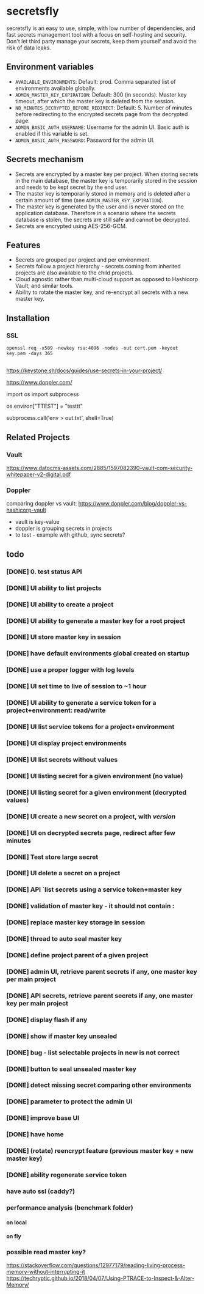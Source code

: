 
# secretsfly

secretsfly is an easy to use, simple, with low number of dependencies, and fast secrets management tool with a focus on self-hosting and security.
Don't let third party manage your secrets, keep them yourself and avoid the risk of data leaks.

## Environment variables

- `AVAILABLE_ENVIRONMENTS`: Default: prod. Comma separated list of environments available globally.
- `ADMIN_MASTER_KEY_EXPIRATION`: Default: 300 (in seconds). Master key timeout, after which the master key is deleted from the session.
- `NB_MINUTES_DECRYPTED_BEFORE_REDIRECT`: Default: 5. Number of minutes before redirecting to the encrypted secrets page from the decrypted page.
- `ADMIN_BASIC_AUTH_USERNAME`: Username for the admin UI. Basic auth is enabled if this variable is set.
- `ADMIN_BASIC_AUTH_PASSWORD`: Password for the admin UI.

## Secrets mechanism

- Secrets are encrypted by a master key per project. When storing secrets in the main database, the master key is temporarily stored in the session and needs to be kept secret by the end user.
- The master key is temporarily stored in memory and is deleted after a certain amount of time (see `ADMIN_MASTER_KEY_EXPIRATION`).
- The master key is generated by the user and is never stored on the application database. Therefore in a scenario where the secrets database is stolen, the secrets are still safe and cannot be decrypted.
- Secrets are encrypted using AES-256-GCM.

## Features

- Secrets are grouped per project and per environment.
- Secrets follow a project hierarchy - secrets coming from inherited projects are also available to the child projects.
- Cloud agnostic rather than multi-cloud support as opposed to Hashicorp Vault, and similar tools.
- Ability to rotate the master key, and re-encrypt all secrets with a new master key.

## Installation

### SSL

```
openssl req -x509 -newkey rsa:4096 -nodes -out cert.pem -keyout key.pem -days 365
```

##

https://keystone.sh/docs/guides/use-secrets-in-your-project/

https://www.doppler.com/

import os
import subprocess

os.environ["TTEST"] = "testtt"

subprocess.call('env > out.txt', shell=True)

## Related Projects

### Vault

https://www.datocms-assets.com/2885/1597082390-vault-com-security-whitepaper-v2-digital.pdf

### Doppler

comparing doppler vs vault:
https://www.doppler.com/blog/doppler-vs-hashicorp-vault

- vault is key-value
- doppler is grouping secrets in projects
- to test - example with github, sync secrets?

## todo

### [DONE] 0. test status API

### [DONE] UI ability to list projects

### [DONE] UI ability to create a project

### [DONE] UI ability to generate a master key for a root project

### [DONE] UI store master key in session

### [DONE] have default environments global created on startup

### [DONE] use a proper logger with log levels

### [DONE] UI set time to live of session to ~1 hour

### [DONE] UI ability to generate a service token for a project+environment: read/write

### [DONE] UI list service tokens for a project+environment

### [DONE] UI display project environments

### [DONE] UI list secrets without values

### [DONE] UI listing secret for a given environment (no value)

### [DONE] UI listing secret for a given environment (decrypted values)

### [DONE] UI create a new secret on a project, with *version*

### [DONE] UI on decrypted secrets page, redirect after few minutes

### [DONE] Test store large secret

### [DONE] UI delete a secret on a project

### [DONE] API `list secrets using a service token+master key

### [DONE] validation of master key - it should not contain :

### [DONE] replace master key storage in session

### [DONE] thread to auto seal master key

### [DONE] define project parent of a given project

### [DONE] admin UI, retrieve parent secrets if any, one master key per main project

### [DONE] API secrets, retrieve parent secrets if any, one master key per main project

### [DONE] display flash if any

### [DONE] show if master key unsealed

### [DONE] bug - list selectable projects in new is not correct

### [DONE] button to seal unsealed master key

### [DONE] detect missing secret comparing other environments

### [DONE] parameter to protect the admin UI

### [DONE] improve base UI

### [DONE] have home

### [DONE] (rotate) reencrypt feature (previous master key + new master key)

### [DONE] ability regenerate service token

### have auto ssl (caddy?)

### performance analysis (benchmark folder)
#### on local
#### on fly

### possible read master key?

https://stackoverflow.com/questions/12977179/reading-living-process-memory-without-interrupting-it
https://techryptic.github.io/2018/04/07/Using-PTRACE-to-Inspect-&-Alter-Memory/




